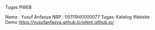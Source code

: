 Tugas PWEB 

Nama : Yusuf Anfasya
NRP  : 05111940000077
Tugas: Katalog
Website Demo
https://yusufanfasya.github.io/silent.github.io/
